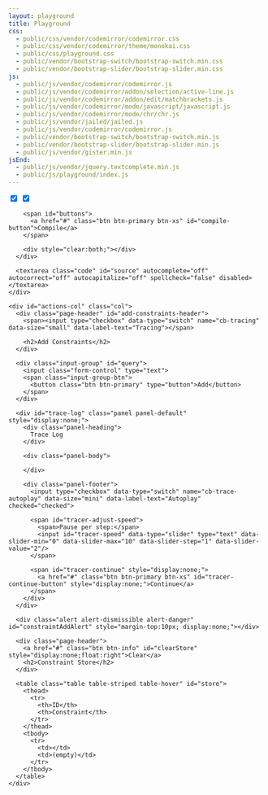```yaml
---
layout: playground
title: Playground
css:
  - public/css/vendor/codemirror/codemirror.css
  - public/css/vendor/codemirror/theme/monokai.css
  - public/css/playground.css
  - public/vendor/bootstrap-switch/bootstrap-switch.min.css
  - public/vendor/bootstrap-slider/bootstrap-slider.min.css
js:
  - public/js/vendor/codemirror/codemirror.js
  - public/js/vendor/codemirror/addon/selection/active-line.js
  - public/js/vendor/codemirror/addon/edit/matchbrackets.js
  - public/js/vendor/codemirror/mode/javascript/javascript.js
  - public/js/vendor/codemirror/mode/chr/chr.js
  - public/js/vendor/jailed/jailed.js
  - public/js/vendor/codemirror/codemirror.js
  - public/vendor/bootstrap-switch/bootstrap-switch.min.js
  - public/vendor/bootstrap-slider/bootstrap-slider.min.js
  - public/js/vendor/gister.min.js
jsEnd:
  - public/js/vendor/jquery.textcomplete.min.js
  - public/js/playground/index.js
---
```


<div class="page">
  <div id="playground">
    <div id="source-col" class="col">
      <div id="source-control">
        <span class="switches">
          <input type="checkbox" data-type="switch" name="cb-live-compilation" data-size="mini" data-label-text="Autocompilation" checked="checked">
          <input type="checkbox" data-type="switch" name="cb-persistent-store" data-size="mini" data-label-text="Persistence" checked="checked">
        </span>

        <span id="buttons">
          <a href="#" class="btn btn-primary btn-xs" id="compile-button">Compile</a>
        </span>

        <div style="clear:both;"></div>
      </div>

      <textarea class="code" id="source" autocomplete="off" autocorrect="off" autocapitalize="off" spellcheck="false" disabled></textarea>
    </div>

    <div id="actions-col" class="col">
      <div class="page-header" id="add-constraints-header">
        <span><input type="checkbox" data-type="switch" name="cb-tracing" data-size="small" data-label-text="Tracing"></span>
        
        <h2>Add Constraints</h2>
      </div>

      <div class="input-group" id="query">
        <input class="form-control" type="text">
        <span class="input-group-btn">
          <button class="btn btn-primary" type="button">Add</button>
        </span>
      </div>

      <div id="trace-log" class="panel panel-default" style="display:none;">
        <div class="panel-heading">
          Trace Log
        </div>

        <div class="panel-body">
        
        </div>

        <div class="panel-footer">
          <input type="checkbox" data-type="switch" name="cb-trace-autoplay" data-size="mini" data-label-text="Autoplay" checked="checked">

          <span id="tracer-adjust-speed">
            <span>Pause per step:</span>
            <input id="tracer-speed" data-type="slider" type="text" data-slider-min="0" data-slider-max="10" data-slider-step="1" data-slider-value="2"/>
          </span>

          <span id="tracer-continue" style="display:none;">
            <a href="#" class="btn btn-primary btn-xs" id="tracer-continue-button" style="display:none;">Continue</a>
          </span>
        </div>
      </div>

      <div class="alert alert-dismissible alert-danger" id="constraintAddAlert" style="margin-top:10px; display:none;"></div>

      <div class="page-header">
        <a href="#" class="btn btn-info" id="clearStore" style="display:none;float:right">Clear</a>
        <h2>Constraint Store</h2>
      </div>
      
      <table class="table table-striped table-hover" id="store">
        <thead>
          <tr>
            <th>ID</th>
            <th>Constraint</th>
          </tr>
        </thead>
        <tbody>
          <tr>
            <td></td>
            <td>(empty)</td>
          </tr>
        </tbody>
      </table>
    </div>
  </div>
</div>
